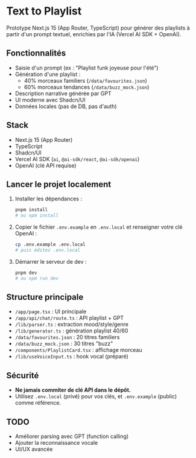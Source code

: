 # Text to Playlist

Prototype Next.js 15 (App Router, TypeScript) pour générer des playlists à partir d'un prompt textuel, enrichies par l'IA (Vercel AI SDK + OpenAI).

## Fonctionnalités
- Saisie d'un prompt (ex : "Playlist funk joyeuse pour l'été")
- Génération d'une playlist :
  - 40% morceaux familiers (`/data/favourites.json`)
  - 60% morceaux tendances (`/data/buzz_mock.json`)
- Description narrative générée par GPT
- UI moderne avec Shadcn/UI
- Données locales (pas de DB, pas d'auth)

## Stack
- Next.js 15 (App Router)
- TypeScript
- Shadcn/UI
- Vercel AI SDK (`ai`, `@ai-sdk/react`, `@ai-sdk/openai`)
- OpenAI (clé API requise)

## Lancer le projet localement

1. Installer les dépendances :
   ```bash
   pnpm install
   # ou npm install
   ```
2. Copier le fichier `.env.example` en `.env.local` et renseigner votre clé OpenAI :
   ```bash
   cp .env.example .env.local
   # puis éditez .env.local
   ```
3. Démarrer le serveur de dev :
   ```bash
   pnpm dev
   # ou npm run dev
   ```

## Structure principale
- `/app/page.tsx` : UI principale
- `/app/api/chat/route.ts` : API playlist + GPT
- `/lib/parser.ts` : extraction mood/style/genre
- `/lib/generator.ts` : génération playlist 40/60
- `/data/favourites.json` : 20 titres familiers
- `/data/buzz_mock.json` : 30 titres "buzz"
- `/components/PlaylistCard.tsx` : affichage morceau
- `/lib/useVoiceInput.ts` : hook vocal (préparé)

## Sécurité
- **Ne jamais commiter de clé API dans le dépôt.**
- Utilisez `.env.local` (privé) pour vos clés, et `.env.example` (public) comme référence.

## TODO
- Améliorer parsing avec GPT (function calling)
- Ajouter la reconnaissance vocale
- UI/UX avancée
